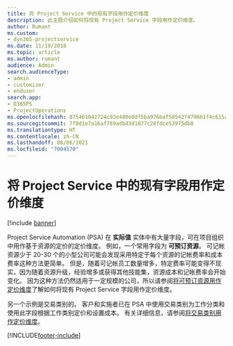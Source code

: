 ```yaml
---
title: 将 Project Service 中的现有字段用作定价维度
description: 此主题介绍如何将现有 Project Service 字段用作定价维度。
author: Rumant
ms.custom:
- dyn365-projectservice
ms.date: 11/19/2018
ms.topic: article
ms.author: rumant
audience: Admin
search.audienceType:
- admin
- customizer
- enduser
search.app:
- D365PS
- ProjectOperations
ms.openlocfilehash: 075461042724c92e480e0df5ba976baf58542f479661f4c615aa442a150d0f8a
ms.sourcegitcommit: 7f8d1e7a16af769adb43d1877c28fdce53975db8
ms.translationtype: HT
ms.contentlocale: zh-CN
ms.lasthandoff: 08/06/2021
ms.locfileid: "7004570"
---
```

# <a name="use-an-existing-field-in-project-service-as-a-pricing-dimension"></a>将 Project Service 中的现有字段用作定价维度

[!include [banner](../includes/psa-now-project-operations.md)]

Project Service Automation (PSA) 在 **实际值** 实体中有大量字段，可在项目组织中用作基于资源的定价的定价维度。 例如，一个常用字段为 **可预订资源**。 可记帐资源少于 20-30 个的小型公司可能会发现采用特定于每个资源的记帐费率和成本费率这种方法更简单。 但是，随着可记帐员工数量增多，特定费率可能变得不现实，因为随着资源升级，经验增多或获得其他技能集，资源成本和记帐费率会开始变化。 因为这种方法仍然适用于一定规模的公司，所以请参阅[将可预订资源用作定价维度](bookable-resource-pricing-dimension.md)了解如何将现有 Project Service 字段用作定价维度。

另一个示例是交易类别的。 客户和实施者已在 PSA 中使用交易类别为工作分类和使用此字段根据工作类别定价和设置成本。 有关详细信息，请参阅[将交易类别用作定价维度](transaction-category-pricing-dimension.md)。


[!INCLUDE[footer-include](../includes/footer-banner.md)]